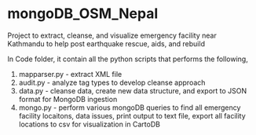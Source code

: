 # mongoDB_OSM_Nepal
Project to extract, cleanse, and visualize emergency facility near Kathmandu to help post earthquake rescue, aids, and rebuild

In Code folder, it contain all the python scripts that performs the following, 
1. mapparser.py - extract XML file
2. audit.py - analyze tag types to develop cleanse approach
3. data.py - cleanse data, create new data structure, and export to JSON format for MongoDB ingestion
4. mongo.py - perform various mongoDB queries to find all emergency facility locaitons, data issues, print output to text file, export all facility locations to csv for visualization in CartoDB
